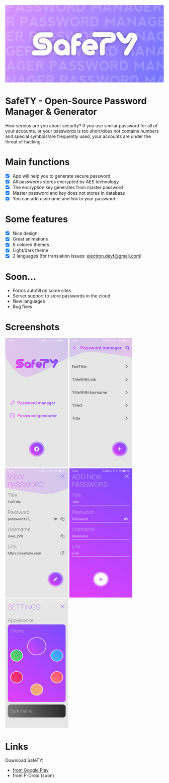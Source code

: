 ![SafeTY](assets/images/footer.png)

# SafeTY - Open-Source Password Manager & Generator

How serious are you about security? If you use similar password for all of your accounts, or your passwords is too short/does not contains numbers and special symbols/are frequently used, your accounts are under the threat of hacking.

# Main functions
* [x] App will help you to generate secure password
* [x] All passwords stores encrypted by AES technology
* [x] The encryption key generates from master password
* [x] Master password and key does not stores in database
* [x] You can add username and link to your password

# Some features
* [x] Nice design
* [x] Great animations
* [x] 6 colored themes
* [x] Light/dark theme
* [x] 2 languages (for translation issues: electron.devf@gmail.com)

# Soon...
* Forms autofill on some sites
* Server support to store passwords in the cloud
* New languages
* Bug fixes

# Screenshots


<img src="assets/images/screen1.jpg" width="200px" height="411px" /> <img src="assets/images/screen2.jpg" width="200px" height="411px" /> <img src="assets/images/screen3.jpg" width="200px" height="411px" /> <img src="assets/images/screen4.jpg" width="200px" height="411px" /> <img src="assets/images/screen5.jpg" width="200px" height="411px" />

# Links

Download SafeTY:
* [from Google Play](https://play.google.com/store/apps/details?id=electron.safety)
* from F-Droid (soon)
